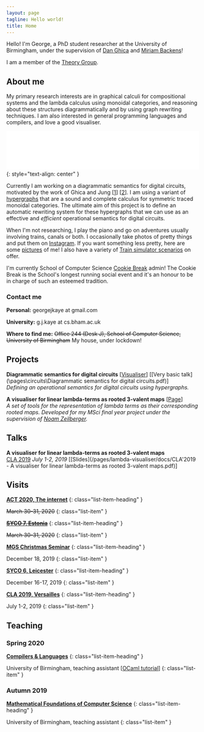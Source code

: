 ```yaml
---
layout: page
tagline: Hello world!
title: Home
---
```


Hello! I'm George, a PhD student researcher at the University of Birmingham, under the supervision of [Dan Ghica](https://www.cs.bham.ac.uk/~drg/) and [Miriam Backens](https://www.cs.bham.ac.uk/~backensm/)!

I am a member of the [Theory Group](https://www.cs.bham.ac.uk/research/groupings/theory/).

## About me

My primary research interests are in graphical calculi for compositional systems and the lambda calculus using monoidal categories, and reasoning about these structures diagrammatically and by using graph rewriting techniques. I am also interested in general programming languages and compilers, and love a good visualiser.

![fadd.svg](images/circuit.svg)
{: style="text-align: center" }

Currently I am working on a diagrammatic semantics for digital circuits, motivated by the work of Ghica and Jung \[[1](https://doi.org/10.1109/FMCAD.2016.7886659)\] \[[2](https://doi.org/10.4230/LIPIcs.CSL.2017.24)\]. I am using a variant of [hypergraphs](https://en.wikipedia.org/wiki/Hypergraphs) that are a sound and complete calculus for symmetric traced monoidal categories. The ultimate aim of this project is to define an automatic rewriting system for these hypergraphs that we can use as an effective and *efficient* operational semantics for digital circuits.

When I'm not researching, I play the piano and go on adventures usually involving trains, canals or both. I occasionally take photos of pretty things and put them on [Instagram](https://www.instagram.com/georgejkaye/). If you want something less pretty, here are some [pictures](/pictures) of me! I also have a variety of [Train simulator scenarios](/trains) on offer.

I'm currently School of Computer Science [Cookie Break](https://www.cs.bham.ac.uk/internal/research_students/cookiebreaks/) admin! The Cookie Break is the School's longest running social event and it's an honour to be in charge of such an esteemed tradition.

### Contact me

**Personal:** georgejkaye at gmail.com

**University:** g.j.kaye at cs.bham.ac.uk

**Where to find me:** ~~Office 244 (Desk J), School of Computer Science, University of Birmingham~~ My house, under lockdown!

## Projects

**Diagrammatic semantics for digital circuits** \[[Visualiser](\circuits\visualiser)\] \[[Very basic talk](\pages\circuits\Diagrammatic semantics for digital circuits.pdf)\]  
*Defining an operational semantics for digital circuits using hypergraphs.*

**A visualiser for linear lambda-terms as rooted 3-valent maps** \[[Page](\lambda-visualiser)\]  
*A set of tools for the representation of lambda terms as their corresponding rooted maps. Developed for my MSci final year project under the supervision of [Noam Zeilberger](http://noamz.org/).*

## Talks

**A visualiser for linear lambda-terms as rooted 3-valent maps**  
[CLA 2019](http://cla.tcs.uj.edu.pl/history/2019/) *July 1-2, 2019* \[[Slides](/pages/lambda-visualiser/docs/CLA'2019 - A visualiser for linear lambda-terms as rooted 3-valent maps.pdf)\]

## Visits

[**ACT 2020, The internet**](https://act2020.mit.edu/)
{: class="list-item-heading" }

~~March 30-31, 2020~~
{: class="list-item" }


~~[**SYCO 7, Estonia**](http://events.cs.bham.ac.uk/syco/7/)~~
{: class="list-item-heading" }

~~March 30-31, 2020~~
{: class="list-item" }

[**MGS Christmas Seminar**](https://staffwww.dcs.shef.ac.uk/people/G.Struth/mgs_xmas19.html)
{: class="list-item-heading" }

December 18, 2019
{: class="list-item" }

[**SYCO 6, Leicester**](http://events.cs.bham.ac.uk/syco/6/)
{: class="list-item-heading" }

December 16-17, 2019
{: class="list-item" }

[**CLA 2019, Versailles**](http://cla.tcs.uj.edu.pl/history/2019/)
{: class="list-item-heading" }

July 1-2, 2019
{: class="list-item" }

## Teaching

### Spring 2020

[**Compilers & Languages**](https://www.cs.bham.ac.uk/internal/modules/2019/06-02578/)
{: class="list-item-heading" }

University of Birmingham, teaching assistant \[[OCaml tutorial](/ocaml)\]
{: class="list-item" }

### Autumn 2019

[**Mathematical Foundations of Computer Science**](https://www.cs.bham.ac.uk/internal/modules/2019/06-30181/)
{: class="list-item-heading" }

University of Birmingham, teaching assistant
{: class="list-item" }
